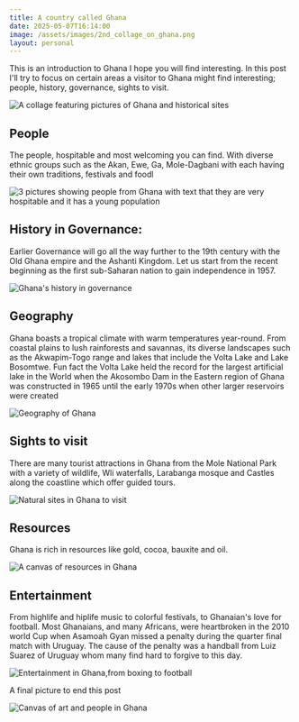 ```yaml
---
title: A country called Ghana
date: 2025-05-07T16:14:00
image: /assets/images/2nd_collage_on_ghana.png
layout: personal
---
```

This is an introduction to Ghana I hope you will find interesting. In this post I'll try to focus on certain areas a visitor to Ghana might find interesting; people, history, governance, sights to visit.

![A collage featuring pictures of Ghana and historical sites](/assets/images/2nd_collage_on_ghana.png "A collage featuring pictures of Ghana and historical sites")

## People

The people,  hospitable and most welcoming you can find. With diverse ethnic groups such as the Akan, Ewe, Ga, Mole-Dagbani with each having their own traditions, festivals and foodl

![3 pictures showing people from Ghana with text that they are very hospitable and it has a young population](/assets/images/people_ghana.png "People from Ghana are very hospitable and it has a young population")

## History in Governance: 

Earlier Governance will go all the way further to the 19th century with the Old Ghana empire and the Ashanti Kingdom. Let us start from the recent beginning as the first sub-Saharan nation to gain independence in 1957.

![Ghana's history in governance](/assets/images/history_ghana.png "Ghana's history in governance")

## Geography

Ghana boasts a tropical climate with warm temperatures year-round. From coastal plains to lush rainforests and savannas, its diverse landscapes such as the Akwapim-Togo range and lakes that include the Volta Lake and Lake Bosomtwe. Fun fact the Volta Lake held the record for the largest artificial lake in the World when the Akosombo Dam in the Eastern region of Ghana was constructed in 1965 until the early 1970s when other larger reservoirs were created

![Geography of Ghana](/assets/images/geography_ghana.png "Geography of Ghana")

## Sights to visit

There are many tourist attractions in Ghana from the Mole National Park with a variety of wildlife, Wli waterfalls, Larabanga mosque and Castles along the coastline which offer guided tours.

![Natural sites in Ghana to visit](/assets/images/natural_sites_ghana.png "Natural sites in Ghana to visit")

## Resources

Ghana is rich in resources like gold, cocoa, bauxite and oil.

![A  canvas of resources in Ghana](/assets/images/resources_ghana.png "A  canvas of resources in Ghana")

## Entertainment

From highlife and hiplife music to colorful festivals, to Ghanaian's love for football. Most Ghanaians, and many Africans, were heartbroken in the 2010 world Cup when Asamoah Gyan missed a penalty during the quarter final match with Uruguay. The cause of the penalty was a handball from Luiz Suarez of Uruguay whom many find hard to forgive to this day.

![Entertainment in Ghana,from boxing to football](/assets/images/entertainment_ghana.png "Entertainment in Ghana,from boxing to football")

A final picture to end this post

![Canvas of art and people in Ghana](/assets/images/collage_on_ghana.png "Canvas of art and people in Ghana")
